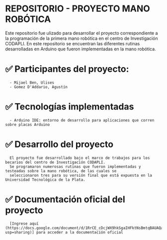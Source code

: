   # REPOSITORIO - PROYECTO MANO ROBÓTICA 

  Este repositorio fue ulizado para desarrollar el proyecto correspondiente a la programación de la primera mano robótica en el centro de Investigación CODAPLI.
  En este repositorio se encuentran las diferentes rutinas desarrolladas en Arduino que fueron implementadas en la mano robótica.

  # ✅ Participantes del proyecto:
      - Mijael Ben, Ulises
      - Gomez D'Addario, Agustín

  # ✅ Tecnologías implementadas
      - Arduino IDE: entorno de desarrollo para aplicaciones que corren sobre placas Arduino

  # ✅ Desarrollo del proyecto
      El proyecto fue desarrollado bajo el marco de trabajos para los becarios del centro de Investigación CODAPLI. 
      Se programaron numerosas rutinas que fueron implementadas y testeadas sobre la mano robótica, de las cuales se 
      seleccionaron tres para su versión final que está expuesta en la Universidad Tecnológica de la Plata.

  # ✅ Documentación oficial del proyecto
      [Ingrese aquí (https://docs.google.com/document/d/1RrCE_cDcjWX9hkSgaIHFktNsBmtqBAUAQaL6gG8r5do/edit?usp=sharing)] para acceder a la documentación oficial

      


